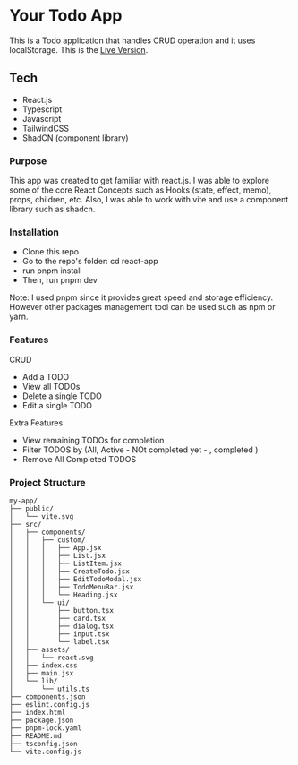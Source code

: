 # Your Todo App

This is a Todo application that handles CRUD operation and it uses localStorage. This is the [Live Version](https://gorgeous-empanada-19338e.netlify.app/).

## Tech

- React.js
- Typescript
- Javascript
- TailwindCSS
- ShadCN (component library)

### Purpose

This app was created to get familiar with react.js. I was able to explore some of the core React Concepts such as Hooks (state, effect, memo), props, children, etc. Also, I was able to work with vite and use a component library such as shadcn.

### Installation

- Clone this repo
- Go to the repo's folder: cd react-app
- run pnpm install
- Then, run pnpm dev

Note: I used pnpm since it provides great speed and storage efficiency. However other packages management tool can be used such as npm or yarn.

### Features

CRUD

- Add a TODO
- View all TODOs
- Delete a single TODO
- Edit a single TODO

Extra Features

- View remaining TODOs for completion
- Filter TODOS by (All, Active - NOt completed yet - , completed )
- Remove All Completed TODOS

### Project Structure

```
my-app/
├── public/
│   └── vite.svg
├── src/
│   ├── components/
│   │   ├── custom/
│   │   │   ├── App.jsx
│   │   │   ├── List.jsx
│   │   │   ├── ListItem.jsx
│   │   │   ├── CreateTodo.jsx
│   │   │   ├── EditTodoModal.jsx
│   │   │   ├── TodoMenuBar.jsx
│   │   │   └── Heading.jsx
│   │   └── ui/
│   │       ├── button.tsx
│   │       ├── card.tsx
│   │       ├── dialog.tsx
│   │       ├── input.tsx
│   │       └── label.tsx
│   ├── assets/
│   │   └── react.svg
│   ├── index.css
│   ├── main.jsx
│   └── lib/
│       └── utils.ts
├── components.json
├── eslint.config.js
├── index.html
├── package.json
├── pnpm-lock.yaml
├── README.md
├── tsconfig.json
└── vite.config.js
```
